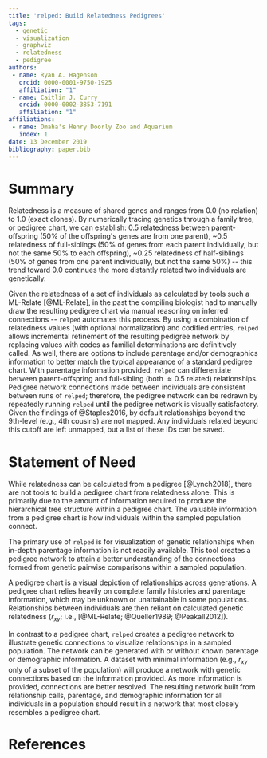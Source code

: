 ```yaml
---
title: 'relped: Build Relatedness Pedigrees'
tags:
  - genetic
  - visualization
  - graphviz
  - relatedness
  - pedigree
authors:
 - name: Ryan A. Hagenson
   orcid: 0000-0001-9750-1925
   affiliation: "1"
 - name: Caitlin J. Curry
   orcid: 0000-0002-3853-7191
   affiliation: "1"
affiliations:
 - name: Omaha's Henry Doorly Zoo and Aquarium
   index: 1
date: 13 December 2019
bibliography: paper.bib
---
```


# Summary

Relatedness is a measure of shared genes and ranges from 0.0 (no relation) to 1.0 (exact clones). By numerically tracing genetics through a family tree, or pedigree chart, we can establish: 0.5 relatedness between parent-offspring (50% of the offspring's genes are from one parent), ~0.5 relatedness of full-siblings (50% of genes from each parent individually, but not the same 50% to each offspring), ~0.25 relatedness of half-siblings (50% of genes from one parent individually, but not the same 50%) -- this trend toward 0.0 continues the more distantly related two individuals are genetically.

Given the relatedness of a set of individuals as calculated by tools such a ML-Relate [@ML-Relate], in the past the compiling biologist had to manually draw the resulting pedigree chart via manual reasoning on inferred connections -- `relped` automates this process. By using a combination of relatedness values (with optional normalization) and codified entries, `relped` allows incremental refinement of the resulting pedigree network by replacing values with codes as familial determinations are definitively called. As well, there are options to include parentage and/or demographics information to better match the typical appearance of a standard pedigree chart. With parentage information provided, `relped` can differentiate between parent-offspring and full-sibling (both $\approx 0.5$ related) relationships. Pedigree network connections made between individuals are consistent between runs of `relped`; therefore, the pedigree network can be redrawn by repeatedly running `relped` until the pedigree network is visually satisfactory. Given the findings of @Staples2016, by default relationships beyond the 9th-level (e.g., 4th cousins) are not mapped. Any individuals related beyond this cutoff are left unmapped, but a list of these IDs can be saved.

# Statement of Need

While relatedness can be calculated from a pedigree [@Lynch2018], there are not tools to build a pedigree chart from relatedness alone. This is primarily due to the amount of information required to produce the hierarchical tree structure within a pedigree chart. The valuable information from a pedigree chart is how individuals within the sampled population connect.

The primary use of `relped` is for visualization of genetic relationships when in-depth parentage information is not readily available. This tool creates a pedigree network to attain a better understanding of the connections formed from genetic pairwise comparisons within a sampled population.

A pedigree chart is a visual depiction of relationships across generations. A pedigree chart relies heavily on complete family histories and parentage information, which may be unknown or unattainable in some populations. Relationships between individuals are then reliant on calculated genetic relatedness ($r_{xy}$; i.e., [@ML-Relate; @Queller1989; @Peakall2012]).

In contrast to a pedigree chart, `relped` creates a pedigree network to illustrate genetic connections to visualize relationships in a sampled population. The network can be generated with or without known parentage or demographic information. A dataset with minimal information (e.g., $r_{xy}$ only of a subset of the population) will produce a network with genetic connections based on the information provided. As more information is provided, connections are better resolved. The resulting network built from relationship calls, parentage, and demographic information for all individuals in a population should result in a network that most closely resembles a pedigree chart.

# References
